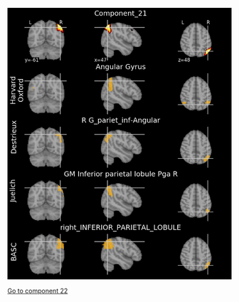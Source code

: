 ![21](preliminary/21.jpg "Component 21")

[Go to component 22](https://parietal-inria.github.io/MODL_atlas/128/22 "Component 22")
